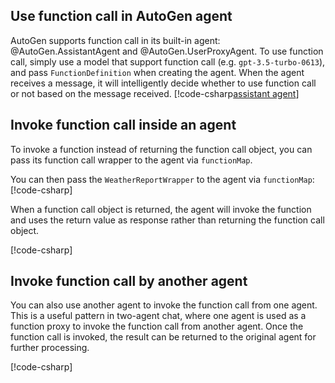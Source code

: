 ## Use function call in AutoGen agent
AutoGen supports function call in its built-in agent: @AutoGen.AssistantAgent and @AutoGen.UserProxyAgent. To use function call, simply use a model that support function call (e.g. `gpt-3.5-turbo-0613`), and pass `FunctionDefinition` when creating the agent. When the agent receives a message, it will intelligently decide whether to use function call or not based on the message received.
[!code-csharp[assistant agent](../../sample/AutoGen.BasicSamples/CodeSnippet/FunctionCallCodeSnippet.cs?name=code_snippet_4)]

## Invoke function call inside an agent
To invoke a function instead of returning the function call object, you can pass its function call wrapper to the agent via `functionMap`.

You can then pass the `WeatherReportWrapper` to the agent via `functionMap`:
[!code-csharp[](../../sample/AutoGen.BasicSamples/CodeSnippet/FunctionCallCodeSnippet.cs?name=code_snippet_6)]

When a function call object is returned, the agent will invoke the function and uses the return value as response rather than returning the function call object.

[!code-csharp[](../../sample/AutoGen.BasicSamples/CodeSnippet/FunctionCallCodeSnippet.cs?name=code_snippet_6_1)]

## Invoke function call by another agent
You can also use another agent to invoke the function call from one agent. This is a useful pattern in two-agent chat, where one agent is used as a function proxy to invoke the function call from another agent. Once the function call is invoked, the result can be returned to the original agent for further processing.

[!code-csharp[](../../sample/AutoGen.BasicSamples/CodeSnippet/FunctionCallCodeSnippet.cs?name=two_agent_weather_chat)]